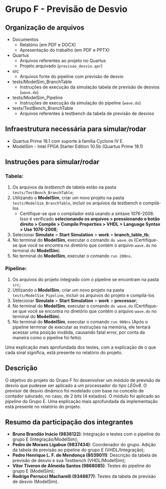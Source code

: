 # Grupo F - Previsão de Desvio

## Organização de arquivos
- Documentos
	- Relatório (em PDF e DOCX)
	- Apresentação do trabalho (em PDF e PPTX)
- Quartus
	- Arquivos referentes ao projeto no Quartus
	- Projeto arquivado (`previsao_desvio.qar`)
- src
	- Arquivos fonte do pipeline com previsão de desvio
- tests/ModelSim_BranchTable
	- Instruções de execução da simulação tabela de previsão de desvios (`wave.do`)
- tests/ModelSim_Pipeline
	- Instruções de execução da simulação do pipeline (`wave.do`)
- tests/TestBench_BranchTable
	- Arquivos referentes à testbench da tabela de previsão de desvios

## Infraestrutura necessária para simular/rodar
- Quartus Prime 18.1 com suporte à família Cyclone IV E.
- ModelSim - Intel FPGA Starter Edition 10.5b (Quartus Prime 18.1)

## Instruções para simular/rodar
### Tabela:
1. Os arquivos da *testbench* de tabela estão na pasta `tests/TestBench_BranchTable`; 
2. Utilizando o **ModelSim**, criar um novo projeto na pasta `tests/ModelSim_BranchTable`, incluir os arquivos da testbench e compilá-los 
	- Certifique-se que o compilador está usando a sintaxe 1076-2008. Isso é verificado **selecionando os arquivos > pressionando o botão direito > Compile > Compile Properties > VHDL > Language Syntax > Use 1076-2008**;
3. Selecionar **Simulate** > **Start Simulation** > **work** > **branch_table_tb**;
4. No terminal do **ModelSim**, executar o comando `do wave.do` (Certifique-se que você se encontra no diretório que contém o arquivo `wave.do` no terminal do **ModelSim**).
5. No terminal do **ModelSim**, executar o comando `run 200ns`.

### Pipeline:
1. Os arquivos do projeto integrado com o pipeline se encontram na pasta `src`; 
2. Utilizando o **ModelSim**, criar um novo projeto na pasta `tests/ModelSim_Pipeline`, incluir os arquivos do projeto e compilá-los 
3. Selecionar **Simulate** > **Start Simulation** > **work** > **processor**;
4. No terminal do **ModelSim**, executar o comando `do wave.do` (Certifique-se que você se encontra no diretório que contém o arquivo `wave.do` no terminal do **ModelSim**).
5. No terminal do **ModelSim**, executar o comando `run 900ns` (Após o pipeline terminar de executar as instruções na memória, ele tentará acessar uma posição inválida, causando fatal error, por conta da maneira como o pipeline foi feito).

Uma explicação mais aprofundada dos testes, com a explicação de o que cada sinal significa, está presente no relatório do projeto.

## Descrição
O objetivo do projeto do Grupo F foi desenvolver um módulo de previsão de desvio que pudesse ser aplicado a um processador do tipo *LEGv8*. O previsor de desvio dinâmico foi modelado com base no conceito de contador saturado, no caso, de 2 *bits* (4 estados). O módulo foi aplicado ao *pipeline* do Grupo E. Uma explicação mais aprofundada da implementação está presente no relatório do projeto.

## Resumo da participação dos integrantes
- **Bruno Brandão Inácio (9838122)**: Integração e testes com o pipeline do grupo E (Integração/ModelSim);
- **Pedro de Moraes Ligabue (9837434)**: Coordenador do grupo. Adição da tabela de previsão ao pipeline do grupo E (VHDL/Integração);
- **Pedro Henrique L. F. de Mendonça (8039011)**: Descrição da tabela de previsão de desvio e sua Testbench (VHDL/ModelSim);
- **Vitor Tiveron de Almeida Santos (9868085)**: Testes do pipeline do grupo E (ModelSim);
- **Rodrigo Perrucci Macharelli (9348877)**: Testes da tabela de previsão de desvio (ModelSim).